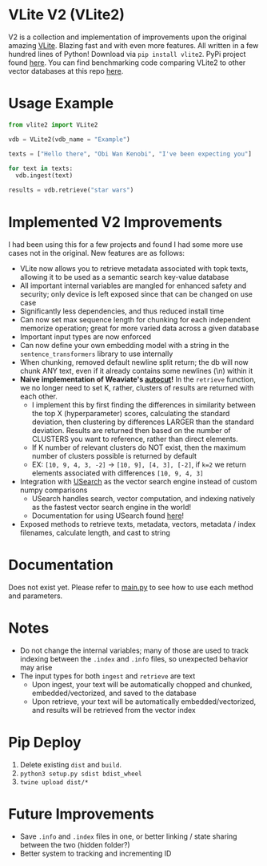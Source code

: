 # VLite V2 (VLite2)

V2 is a collection and implementation of improvements upon the original amazing [VLite](https://github.com/sdan/vlite). Blazing fast and with even more features.
All written in a few hundred lines of Python! Download via `pip install vlite2`. PyPi project found [here](https://pypi.org/project/vlite2/). You can find benchmarking
code comparing VLite2 to other vector databases at this repo [here](https://github.com/raydelvecchio/vdb-benchmark).

# Usage Example
```python
from vlite2 import VLite2

vdb = VLite2(vdb_name = "Example")

texts = ["Hello there", "Obi Wan Kenobi", "I've been expecting you"]

for text in texts:
  vdb.ingest(text)

results = vdb.retrieve("star wars")
```

# Implemented V2 Improvements

I had been using this for a few projects and found I had some more use cases not in the original. New features are
as follows:

* VLite now allows you to retrieve metadata associated with topk texts, allowing it to be used as a semantic 
search key-value database
* All important internal variables are mangled for enhanced safety and security; only device is left exposed since that can be changed on use case
* Significantly less dependencies, and thus reduced install time
* Can now set max sequence length for chunking for each independent memorize operation; great for more varied data
across a given database
* Important input types are now enforced
* Can now define your own embedding model with a string in the `sentence_transformers` library to use internally
* When chunking, removed default newline split return; the db will now chunk ANY text, even if it already contains
some newlines (\n) within it
* **Naive implementation of Weaviate's [autocut](https://weaviate.io/developers/weaviate/search/hybrid#limiting-results-with-autocut-and-auto_limit)!** In the 
`retrieve` function, we no longer need to set K, rather, clusters of results are returned with each other.
  * I implement this by first finding the differences in similarity between the top X (hyperparameter) scores, calculating
  the standard deviation, then clustering by differences LARGER than the standard deviation. Results are returned
  then based on the number of CLUSTERS you want to reference, rather than direct elements.
  * If K number of relevant clusters do NOT exist, then the maximum number of clusters possible is returned by default
  * EX: `[10, 9, 4, 3, -2]` -> `[10, 9], [4, 3], [-2]`, if `k=2` we return elements associated with differences `[10, 9, 4, 3]`
* Integration with [USearch](https://github.com/unum-cloud/usearch) as the vector search engine instead of custom numpy comparisons
  * USearch handles search, vector computation, and indexing natively as the fastest vector search engine in the world!
  * Documentation for using USearch found [here](https://unum-cloud.github.io/usearch/python/reference.html)!
* Exposed methods to retrieve texts, metadata, vectors, metadata / index filenames, calculate length, and cast to string

# Documentation
Does not exist yet. Please refer to [main.py](vlite2/main.py) to see how to use each method and parameters.

# Notes
* Do not change the internal variables; many of those are used to track indexing between the `.index` and `.info` files, so unexpected behavior may arise
* The input types for both `ingest` and `retrieve` are text
  * Upon ingest, your text will be automatically chopped and chunked, embedded/vectorized, and saved to the database
  * Upon retrieve, your text will be automatically embedded/vectorized, and results will be retrieved from the vector index

# Pip Deploy
1. Delete existing `dist` and `build`.
2. `python3 setup.py sdist bdist_wheel`
3. `twine upload dist/*`

# Future Improvements
* Save `.info` and `.index` files in one, or better linking / state sharing between the two (hidden folder?)
* Better system to tracking and incrementing ID
